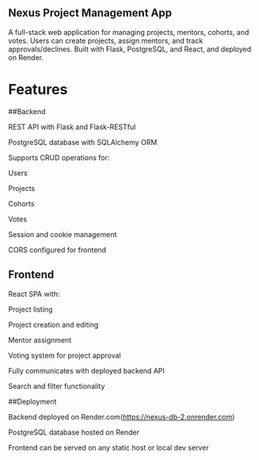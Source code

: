 ## Nexus Project Management App

A full-stack web application for managing projects, mentors, cohorts, and votes. Users can create projects, assign mentors, and track approvals/declines. Built with Flask, PostgreSQL, and React, and deployed on Render.

# Features
##Backend

REST API with Flask and Flask-RESTful

PostgreSQL database with SQLAlchemy ORM

Supports CRUD operations for:

Users

Projects

Cohorts

Votes

Session and cookie management

CORS configured for frontend

## Frontend

React SPA with:

Project listing

Project creation and editing

Mentor assignment

Voting system for project approval

Fully communicates with deployed backend API

Search and filter functionality


##Deployment

Backend deployed on Render.com(https://nexus-db-2.onrender.com)

PostgreSQL database hosted on Render

Frontend can be served on any static host or local dev server
